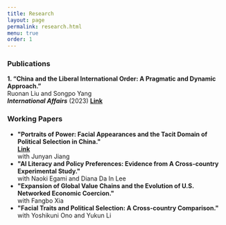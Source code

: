 ```yaml
---
title: Research
layout: page
permalink: research.html
menu: true
order: 1
---
```

<h3>Publications</h3>
<p><strong>1. “China and the Liberal International Order: A Pragmatic and Dynamic Approach.”</strong><br>
Ruonan Liu and Songpo Yang<br>
<strong><em>International Affairs</em></strong> (2023) <a href="https://academic.oup.com/ia/article-abstract/99/4/1383/7216720?redirectedFrom=fulltext" target="_blank"><strong>Link</strong></a></p>

<h3>Working Papers</h3>
<ul>
    <li>
        <strong>"Portraits of Power: Facial Appearances and the Tacit Domain of Political Selection in China."</strong><br>
        <a href="https://osf.io/preprints/socarxiv/c2nd5_v1" target="_blank"><strong>Link</strong></a><br>
        with Junyan Jiang
    </li>
    <li><strong>"AI Literacy and Policy Preferences: Evidence from A Cross-country Experimental Study."</strong><br>
    with Naoki Egami and Diana Da In Lee</li>
    <li><strong>"Expansion of Global Value Chains and the Evolution of U.S. Networked Economic Coercion."</strong><br>
    with Fangbo Xia</li>
    <li><strong>"Facial Traits and Political Selection: A Cross-country Comparison."</strong><br>
    with Yoshikuni Ono and Yukun Li</li>
</ul>
